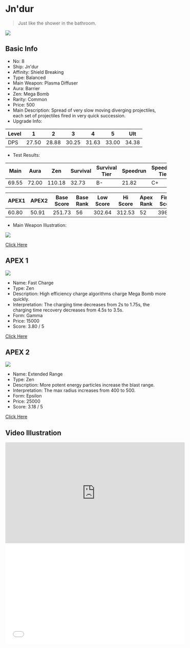 # Jn'dur

> Just like the shower in the bathroom.

<img src="/ships/ship_8.png" style={{zoom:1}}/>

## Basic Info

- No: 8
- Ship: Jn'dur
- Affinity: Shield Breaking
- Type: Balanced
- Main Weapon: Plasma Diffuser
- Aura: Barrier
- Zen: Mega Bomb
- Rarity: Common
- Price: 500
- Main Description: Spread of very slow moving diverging projectiles, each set of projectiles fired in very quick succession.
- Upgrade Info: 

| Level | 1 | 2 | 3 | 4 | 5 | Ult |
|--|--|--|--|--|--|--|
| DPS | 27.50 | 28.88 | 30.25 | 31.63 | 33.00 | 34.38 |

- Test Results: 

| Main | Aura | Zen | Survival | Survival Tier | Speedrun | Speedrun Tier | Fun | Fun Tier |
|--|--|--|--|--|--|--|--|--|
| 69.55 | 72.00 | 110.18 | 32.73 | B- | 21.82 | C+ | 31.64 | B |

| APEX1 | APEX2 | Base Score | Base Rank | Low Score | Hi Score | Apex Rank | Final Score | FinalRank |
|--|--|--|--|--|--|--|--|--|
| 60.80 | 50.91 | 251.73 | 56 | 302.64 | 312.53 | 52 | 398.71 | 58 |

- Main Weapon Illustration:

<img src="/illustration/main_8.gif" style={{zoom:1}}/>

[Click Here](https://gamefaqs.gamespot.com/iphone/193681-phoenix-ii/faqs/76704/ship-details-part-1#jndur)

## APEX 1

<img src="/ships/ship_8_apex_1.png" style={{zoom:1}}/>

- Name: Fast Charge
- Type: Zen
- Description: High efficiency charge algorithms charge Mega Bomb more quickly.
- Interpretation: The charging time decreases from 2s to 1.75s, the charging time recovery decreases from 4.5s to 3.5s.
- Form: Gamma
- Price: 15000
- Score: 3.80 / 5

[Click Here](https://gamefaqs.gamespot.com/iphone/193681-phoenix-ii/faqs/76704/ship-details-part-1#gamma-mb-fast-charge-c15000)

## APEX 2

<img src="/ships/ship_8_apex_2.png" style={{zoom:1}}/>

- Name: Extended Range
- Type: Zen
- Description: More potent energy particles increase the blast range.
- Interpretation: The max radius increases from 400 to 500.
- Form: Epsilon
- Price: 25000
- Score: 3.18 / 5

[Click Here](https://gamefaqs.gamespot.com/iphone/193681-phoenix-ii/faqs/76704/ship-details-part-1#epsilon-mb-extended-range-c25000)

## Video Illustration

<iframe width="560" height="315" src="https://www.youtube.com/embed/yYAg6IA29Ac?si=i3LQeFpx_LFVmM8d" title="YouTube video player" frameborder="0" allow="accelerometer; autoplay; clipboard-write; encrypted-media; gyroscope; picture-in-picture; web-share" referrerpolicy="strict-origin-when-cross-origin" allowfullscreen></iframe>

<br/>

<iframe width="560" height="315" src="//player.bilibili.com/player.html?aid=528613422&bvid=BV15u411t7Ee&cid=1126404534&p=1&autoplay=false" scrolling="no" border="0" frameborder="no" allow="accelerometer; autoplay; clipboard-write; encrypted-media; gyroscope; picture-in-picture; web-share" framespacing="0" allowfullscreen="true"> </iframe>
